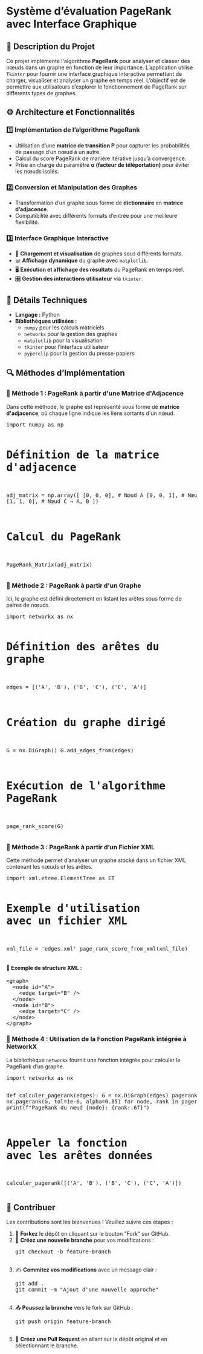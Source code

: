 <h1>Système d’évaluation PageRank avec Interface Graphique</h1>

<h2>📌 Description du Projet</h2>
<p>Ce projet implémente l'algorithme <strong>PageRank</strong> pour analyser et classer des nœuds dans un graphe en fonction de leur importance.
   L’application utilise <code>Tkinter</code> pour fournir une interface graphique interactive permettant de charger, visualiser et analyser un graphe en temps réel.
   L’objectif est de permettre aux utilisateurs d’explorer le fonctionnement de PageRank sur différents types de graphes.</p>

<h2>⚙️ Architecture et Fonctionnalités</h2>

<h3>1️⃣ Implémentation de l’algorithme PageRank</h3>
<ul>
    <li>Utilisation d’une <strong>matrice de transition P</strong> pour capturer les probabilités de passage d’un nœud à un autre.</li>
    <li>Calcul du score PageRank de manière itérative jusqu’à convergence.</li>
    <li>Prise en charge du paramètre <strong>α (facteur de téléportation)</strong> pour éviter les nœuds isolés.</li>
</ul>

<h3>2️⃣ Conversion et Manipulation des Graphes</h3>
<ul>
    <li>Transformation d’un graphe sous forme de <strong>dictionnaire</strong> en <strong>matrice d’adjacence</strong>.</li>
    <li>Compatibilité avec différents formats d’entrée pour une meilleure flexibilité.</li>
</ul>

<h3>3️⃣ Interface Graphique Interactive</h3>
<ul>
    <li>📂 <strong>Chargement et visualisation</strong> de graphes sous différents formats.</li>
    <li>📊 <strong>Affichage dynamique</strong> du graphe avec <code>matplotlib</code>.</li>
    <li>🖥️ <strong>Exécution et affichage des résultats</strong> du PageRank en temps réel.</li>
    <li>🎛️ <strong>Gestion des interactions utilisateur</strong> via <code>tkinter</code>.</li>
</ul>

<h2>🔧 Détails Techniques</h2>
<ul>
    <li><strong>Langage :</strong> Python</li>
    <li><strong>Bibliothèques utilisées :</strong>
        <ul>
            <li><code>numpy</code> pour les calculs matriciels</li>
            <li><code>networkx</code> pour la gestion des graphes</li>
            <li><code>matplotlib</code> pour la visualisation</li>
            <li><code>tkinter</code> pour l’interface utilisateur</li>
            <li><code>pyperclip</code> pour la gestion du presse-papiers</li>
        </ul>
    </li>
</ul>

<h2>🔍 Méthodes d’Implémentation</h2>

<h3>📌 Méthode 1 : PageRank à partir d'une Matrice d'Adjacence</h3>
<p>Dans cette méthode, le graphe est représenté sous forme de <strong>matrice d'adjacence</strong>, où chaque ligne indique les liens sortants d'un nœud.</p>
<pre>
import numpy as np

# Définition de la matrice d'adjacence
adj_matrix = np.array([
    [0, 0, 0],  # Nœud A
    [0, 0, 1],  # Nœud B → C
    [1, 1, 0],  # Nœud C → A, B
])

# Calcul du PageRank
PageRank_Matrix(adj_matrix)
</pre>

<h3>📌 Méthode 2 : PageRank à partir d'un Graphe</h3>
<p>Ici, le graphe est défini directement en listant les arêtes sous forme de paires de nœuds.</p>
<pre>
import networkx as nx

# Définition des arêtes du graphe
edges = [('A', 'B'), ('B', 'C'), ('C', 'A')]

# Création du graphe dirigé
G = nx.DiGraph()
G.add_edges_from(edges)

# Exécution de l'algorithme PageRank
page_rank_score(G)
</pre>

<h3>📌 Méthode 3 : PageRank à partir d’un Fichier XML</h3>
<p>Cette méthode permet d’analyser un graphe stocké dans un fichier XML contenant les nœuds et les arêtes.</p>
<pre>
import xml.etree.ElementTree as ET

# Exemple d'utilisation avec un fichier XML
xml_file = 'edges.xml'
page_rank_score_from_xml(xml_file)
</pre>

<h4>📂 Exemple de structure XML :</h4>
<pre>
&lt;graph&gt;
  &lt;node id="A"&gt;
    &lt;edge target="B" /&gt;
  &lt;/node&gt;
  &lt;node id="B"&gt;
    &lt;edge target="C" /&gt;
  &lt;/node&gt;
&lt;/graph&gt;
</pre>

<h3>📌 Méthode 4 : Utilisation de la Fonction PageRank intégrée à NetworkX</h3>
<p>La bibliothèque <code>networkx</code> fournit une fonction intégrée pour calculer le PageRank d’un graphe.</p>
<pre>
import networkx as nx

def calculer_pagerank(edges):
    G = nx.DiGraph(edges)
    pagerank = nx.pagerank(G, tol=1e-6, alpha=0.85)
    for node, rank in pagerank.items():
        print(f"PageRank du nœud {node}: {rank:.6f}")

# Appeler la fonction avec les arêtes données
calculer_pagerank([('A', 'B'), ('B', 'C'), ('C', 'A')])
</pre>

<h2>🚀 Contribuer</h2>
<p>Les contributions sont les bienvenues ! Veuillez suivre ces étapes :</p>

<ol>
    <li>🔄 <strong>Forkez</strong> le dépôt en cliquant sur le bouton "Fork" sur GitHub.</li>
    <li>🌿 <strong>Créez une nouvelle branche</strong> pour vos modifications :
        <pre>
git checkout -b feature-branch
        </pre>
    </li>
    <li>✍️ <strong>Commitez vos modifications</strong> avec un message clair :
        <pre>
git add .
git commit -m "Ajout d'une nouvelle approche"
        </pre>
    </li>
    <li>📤 <strong>Poussez la branche</strong> vers le fork sur GitHub :
        <pre>
git push origin feature-branch
        </pre>
    </li>
    <li>📩 <strong>Créez une Pull Request</strong> en allant sur le dépôt original et en sélectionnant le branche.</li>
</ol>
